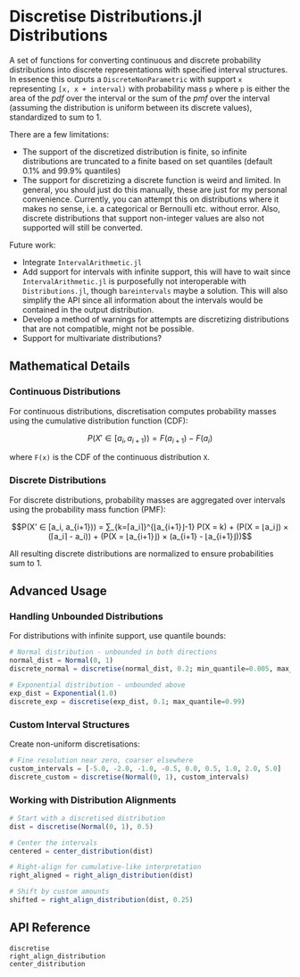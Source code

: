 # Discretise Distributions.jl Distributions

A set of functions for converting continuous and discrete probability distributions into discrete representations with specified interval structures.
In essence this outputs a `DiscreteNonParametric` with support `x` representing `[x, x + interval)` with probability mass `p` where `p` is either the area of the *pdf* over the interval or the sum of the *pmf* over the interval (assuming the distribution is uniform between its discrete values), standardized to sum to 1.

There are a few limitations:
- The support of the discretized distribution is finite, so infinite distributions are truncated to a finite based on set quantiles (default 0.1% and 99.9% quantiles)
- The support for discretizing a discrete function is weird and limited. In general, you should just do this manually, these are just for my personal convenience. Currently, you can attempt this on distributions where it makes no sense, i.e. a categorical or Bernoulli etc. without error. Also, discrete distributions that support non-integer values are also not supported will still be converted.

Future work:
- Integrate `IntervalArithmetic.jl`
- Add support for intervals with infinite support, this will have to wait since `IntervalArithmetic.jl` is purposefully not interoperable with `Distributions.jl`, though `bareintervals` maybe a solution. This will also simplify the API since all information about the intervals would be contained in the output distribution.
- Develop a method of warnings for attempts are discretizing distributions that are not compatible, might not be possible.
- Support for multivariate distributions?

## Mathematical Details

### Continuous Distributions

For continuous distributions, discretisation computes probability masses using the cumulative distribution function (CDF):

```math
P(X' ∈ [a_i, a_{i+1})) = F(a_{i+1}) - F(a_i)
```

where `F(x)` is the CDF of the continuous distribution `X`.

### Discrete Distributions  

For discrete distributions, probability masses are aggregated over intervals using the probability mass function (PMF):

```math
P(X' ∈ [a_i, a_{i+1})) = ∑_{k=⌈a_i⌉}^{⌊a_{i+1}⌋-1} P(X = k) + (P(X = ⌊a_i⌋) × (⌈a_i⌉ - a_i)) + (P(X = ⌊a_{i+1}⌋) × (a_{i+1} - ⌊a_{i+1}⌋))
```

All resulting discrete distributions are normalized to ensure probabilities sum to 1.

## Advanced Usage

### Handling Unbounded Distributions

For distributions with infinite support, use quantile bounds:

```julia
# Normal distribution - unbounded in both directions
normal_dist = Normal(0, 1)
discrete_normal = discretise(normal_dist, 0.2; min_quantile=0.005, max_quantile=0.995)

# Exponential distribution - unbounded above
exp_dist = Exponential(1.0)
discrete_exp = discretise(exp_dist, 0.1; max_quantile=0.99)
```

### Custom Interval Structures

Create non-uniform discretisations:

```julia
# Fine resolution near zero, coarser elsewhere
custom_intervals = [-5.0, -2.0, -1.0, -0.5, 0.0, 0.5, 1.0, 2.0, 5.0]
discrete_custom = discretise(Normal(0, 1), custom_intervals)
```

### Working with Distribution Alignments

```julia
# Start with a discretised distribution
dist = discretise(Normal(0, 1), 0.5)

# Center the intervals
centered = center_distribution(dist)

# Right-align for cumulative-like interpretation
right_aligned = right_align_distribution(dist)

# Shift by custom amounts
shifted = right_align_distribution(dist, 0.25)
```
## API Reference

```@docs
discretise
right_align_distribution
center_distribution
```